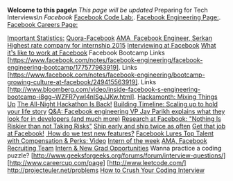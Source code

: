 **Welcome to this page\n**
*This page will be updated*
Preparing for Tech Interviews\n
*Facebook*
[Facebook Code Lab:](https://codelab.interviewbit.com/index/).
[Facebook Engineering Page:](https://www.facebook.com/Engineering/notes).
[Facebook Careers Page:](http://www.facebook.com/careers)


[Important Statistics:](http://newsroom.fb.com)
[Quora-Facebook](http://www.quora.com/Facebook-1)
[AMA ­ Facebook Engineer, Serkan](http://redd.it/we565)
[Highest rate company for internship 2015](http://www.glassdoor.com/blog/25-highest-rated-companies-internships-2015/)
[Interviewing at Facebook](http://www.insidefacebook.com/2008/12/16/interviewing-at-facebook-advice-engineering-hiring-manager-dave-fetterman/)
[What it¹s like to work at Facebook](http://thenextweb.com/facebook/2011/05/15/what-its-like-to-work-at-facebook)
Facebook Bootcamp
Links [https://www.facebook.com/notes/facebook-engineering/facebook-engineering-bootcamp/177577963919].
Links [https://www.facebook.com/notes/facebook-engineering/bootcamp-growing-culture-at-facebook/249415563919].
Links [http://www.bloomberg.com/video/inside-facebook-s-engineering-bootcamp-i8gg~WZFR7ywI4nlSgJJKw.html].
[Hackamonth: Mixing Things Up](https://www.facebook.com/note.php?note_id=10150161285048920)
[The All-Night Hackathon Is Back!](https://www.facebook.com/note.php?note_id=31942383919)
[Building Timeline: Scaling up to hold your life story](https://www.facebook.com/notes/facebookengineering/building-timeline-scaling-up-to-hold-your-life-story/10150468255628920?mid=5708769)
[Q&A: Facebook engineering VP Jay Parikh explains what they look for in developers (and much more)](http://www.geekwire.com/2012/qa-facebook-engineeringdirector-jay-parikh-explains-developers/)
[Research at Facebook: "Nothing Is Riskier than not Taking Risks"](https://www.facebook.com/notes/facebookengineering/research-at-facebook-nothing-is-riskier-than-not-taking-risks/10150604394583920)
[Ship early and ship twice as often](https://www.facebook.com/notes/facebookengineering/ship-early-and-ship-twice-as-often/10150985860363920)
[Get that job at Facebook!](https://www.facebook.com/notes/facebook-engineering/get-that-job-at-facebook/10150964382448920)
[ How do we test new features?](http://www.theverge.com/2012/8/8/3227202/facebook-lead-engineer-bosworth-user-testing)
[Facebook Lures Top Talent with Compensation & Perks: Video](http://www.bloomberg.com/video/facebook-lures-top-talent-with-compensation-perks-62WIhn4BSyWI9fzTzSz_iQ.html)
[Intern of the week](http://34st.com/article/2013/07/intern-of-the-week-dan-judd/)
[AMA, Facebook Recruiting Team](http://bit.ly/11GBVlA)
[Intern & New Grad Opportunities](https://www.facebook.com/video.php?v=745770375469976&permPage=1)
Wanna practice a coding puzzle?
[http://www.geeksforgeeks.org/forums/forum/interview-questions/]
[http://www.careercup.com/page]
[http://www.leetcode.com/]
<http://projecteuler.net/problems>
[How to Crush Your Coding Interview](https://www.facebook.com/video.php?v=10152735777427200)

